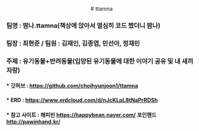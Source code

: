 <p align='center'># ttamna</p>        

                          
### 팀명 : 땀나.ttamna(책상에 앉아서 열심히 코드 짰더니 땀나)

### 팀장 : 최현준 / 팀원 : 김재인, 김종엽, 민선아, 정재민

### 주제  :  유기동물+반려동물(입양된 유기동물에 대한 이야기 공유 및 내 새끼 자랑)


#### * 깃허브 : https://github.com/choihyunjoon1/ttamna 
#### * ERD : https://www.erdcloud.com/d/nJcKLpL8tNaPrRDSh
#### * 참고 사이트 : 해피빈 https://happybean.naver.com/   포인핸드 http://pawinhand.kr/    
     
   
